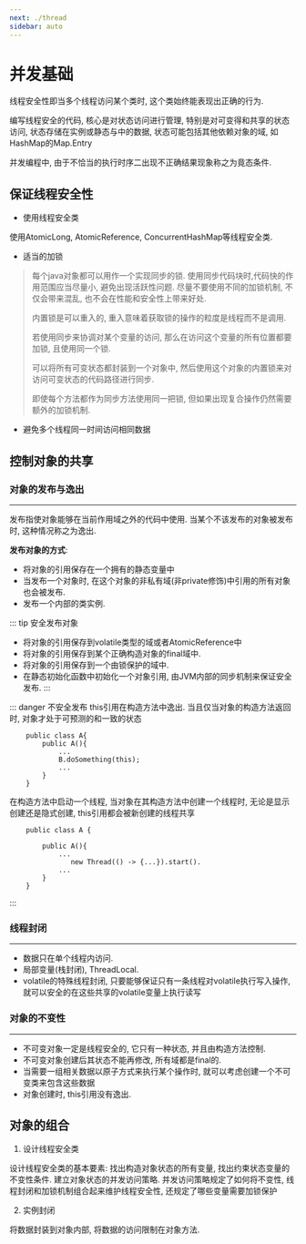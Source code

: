 ```yaml
---
next: ./thread
sidebar: auto
---
```


# 并发基础

线程安全性即当多个线程访问某个类时, 这个类始终能表现出正确的行为. 

编写线程安全的代码, 核心是对状态访问进行管理, 特别是对可变得和共享的状态访问, 状态存储在实例或静态与中的数据, 状态可能包括其他依赖对象的域, 如HashMap的Map.Entry

并发编程中, 由于不恰当的执行时序二出现不正确结果现象称之为竟态条件.

## 保证线程安全性

- 使用线程安全类

使用AtomicLong, AtomicReference, ConcurrentHashMap等线程安全类.

- 适当的加锁

>每个java对象都可以用作一个实现同步的锁. 使用同步代码块时,代码快的作用范围应当尽量小, 避免出现活跃性问题. 尽量不要使用不同的加锁机制, 不仅会带来混乱, 也不会在性能和安全性上带来好处. 
>
>内置锁是可以重入的, 重入意味着获取锁的操作的粒度是线程而不是调用. 
>
>若使用同步来协调对某个变量的访问, 那么在访问这个变量的所有位置都要加锁, 且使用同一个锁. 
>
>可以将所有可变状态都封装到一个对象中, 然后使用这个对象的内置锁来对访问可变状态的代码路径进行同步.
>
>即使每个方法都作为同步方法使用同一把锁, 但如果出现复合操作仍然需要额外的加锁机制.
   
- 避免多个线程同一时间访问相同数据



## 控制对象的共享

### 对象的发布与逸出

---

发布指使对象能够在当前作用域之外的代码中使用. 当某个不该发布的对象被发布时, 这种情况称之为逸出.

**发布对象的方式**:

- 将对象的引用保存在一个拥有的静态变量中
- 当发布一个对象时, 在这个对象的非私有域(非private修饰)中引用的所有对象也会被发布.
- 发布一个内部的类实例.

::: tip 安全发布对象
- 将对象的引用保存到volatile类型的域或者AtomicReference中
- 将对象的引用保存到某个正确构造对象的final域中.
- 将对象的引用保存到一个由锁保护的域中.
- 在静态初始化函数中初始化一个对象引用, 由JVM内部的同步机制来保证安全发布.
:::

::: danger 不安全发布
this引用在构造方法中逸出. 当且仅当对象的构造方法返回时, 对象才处于可预测的和一致的状态
```
    public class A{
        public A(){
            ...
            B.doSomething(this);
            ...
        }
    }
```

在构造方法中启动一个线程, 当对象在其构造方法中创建一个线程时, 无论是显示创建还是隐式创建, this引用都会被新创建的线程共享

```
    public class A {
    
        public A(){
            ...
               new Thread(() -> {...}).start().
            ...
        }
    }
```
::: 

### 线程封闭

---

- 数据只在单个线程内访问.
- 局部变量(栈封闭), ThreadLocal.
- volatile的特殊线程封闭, 只要能够保证只有一条线程对volatile执行写入操作, 就可以安全的在这些共享的volatile变量上执行读写

### 对象的不变性

---
- 不可变对象一定是线程安全的, 它只有一种状态, 并且由构造方法控制.
- 不可变对象创建后其状态不能再修改, 所有域都是final的.
- 当需要一组相关数据以原子方式来执行某个操作时, 就可以考虑创建一个不可变类来包含这些数据
- 对象创建时, this引用没有逸出.

## 对象的组合

1. 设计线程安全类

设计线程安全类的基本要素: 找出构造对象状态的所有变量, 找出约束状态变量的不变性条件. 建立对象状态的并发访问策略. 
并发访问策略规定了如何将不变性, 线程封闭和加锁机制组合起来维护线程安全性, 还规定了哪些变量需要加锁保护

2. 实例封闭

将数据封装到对象内部, 将数据的访问限制在对象方法.
